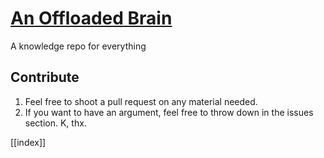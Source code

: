 # [An Offloaded Brain](https://en.m.wikipedia.org/wiki/Thinking,_Fast_and_Slow)

A knowledge repo for everything

## Contribute

1. Feel free to shoot a pull request on any material needed. 
1. If you want to have an argument, feel free to throw down in the issues section. K, thx.

[[index]]

[1]: https://github.com/sr/git-wiki
[2]: https://github.com/bradendouglass/git-wiki
